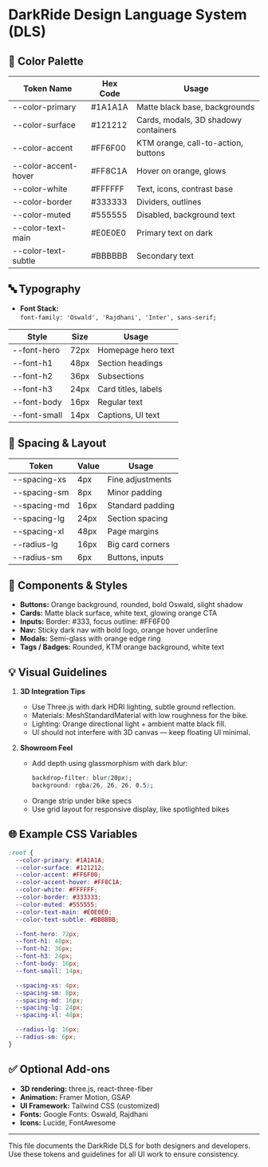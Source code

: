 # DarkRide Design Language System (DLS)

## 🎨 Color Palette

| Token Name         | Hex Code   | Usage                                 |
|--------------------|------------|---------------------------------------|
| --color-primary    | #1A1A1A    | Matte black base, backgrounds         |
| --color-surface    | #121212    | Cards, modals, 3D shadowy containers  |
| --color-accent     | #FF6F00    | KTM orange, call-to-action, buttons   |
| --color-accent-hover | #FF8C1A  | Hover on orange, glows                |
| --color-white      | #FFFFFF    | Text, icons, contrast base            |
| --color-border     | #333333    | Dividers, outlines                    |
| --color-muted      | #555555    | Disabled, background text             |
| --color-text-main  | #E0E0E0    | Primary text on dark                  |
| --color-text-subtle| #BBBBBB    | Secondary text                        |

## 🔤 Typography

- **Font Stack:**  
  `font-family: 'Oswald', 'Rajdhani', 'Inter', sans-serif;`

| Style         | Size  | Usage                        |
|---------------|-------|-----------------------------|
| --font-hero   | 72px  | Homepage hero text           |
| --font-h1     | 48px  | Section headings             |
| --font-h2     | 36px  | Subsections                  |
| --font-h3     | 24px  | Card titles, labels          |
| --font-body   | 16px  | Regular text                 |
| --font-small  | 14px  | Captions, UI text            |

## 📐 Spacing & Layout

| Token         | Value  | Usage              |
|---------------|--------|-------------------|
| --spacing-xs  | 4px    | Fine adjustments  |
| --spacing-sm  | 8px    | Minor padding     |
| --spacing-md  | 16px   | Standard padding  |
| --spacing-lg  | 24px   | Section spacing   |
| --spacing-xl  | 48px   | Page margins      |
| --radius-lg   | 16px   | Big card corners  |
| --radius-sm   | 6px    | Buttons, inputs   |

## 🔲 Components & Styles

- **Buttons:** Orange background, rounded, bold Oswald, slight shadow
- **Cards:** Matte black surface, white text, glowing orange CTA
- **Inputs:** Border: #333, focus outline: #FF6F00
- **Nav:** Sticky dark nav with bold logo, orange hover underline
- **Modals:** Semi-glass with orange edge ring
- **Tags / Badges:** Rounded, KTM orange background, white text

## 💡 Visual Guidelines

1. **3D Integration Tips**
   - Use Three.js with dark HDRI lighting, subtle ground reflection.
   - Materials: MeshStandardMaterial with low roughness for the bike.
   - Lighting: Orange directional light + ambient matte black fill.
   - UI should not interfere with 3D canvas — keep floating UI minimal.

2. **Showroom Feel**
   - Add depth using glassmorphism with dark blur:
     ```css
     backdrop-filter: blur(20px);
     background: rgba(26, 26, 26, 0.5);
     ```
   - Orange strip under bike specs
   - Use grid layout for responsive display, like spotlighted bikes

## 🌐 Example CSS Variables

```css
:root {
  --color-primary: #1A1A1A;
  --color-surface: #121212;
  --color-accent: #FF6F00;
  --color-accent-hover: #FF8C1A;
  --color-white: #FFFFFF;
  --color-border: #333333;
  --color-muted: #555555;
  --color-text-main: #E0E0E0;
  --color-text-subtle: #BBBBBB;

  --font-hero: 72px;
  --font-h1: 48px;
  --font-h2: 36px;
  --font-h3: 24px;
  --font-body: 16px;
  --font-small: 14px;

  --spacing-xs: 4px;
  --spacing-sm: 8px;
  --spacing-md: 16px;
  --spacing-lg: 24px;
  --spacing-xl: 48px;

  --radius-lg: 16px;
  --radius-sm: 6px;
}
```

## ✅ Optional Add-ons

- **3D rendering:** three.js, react-three-fiber
- **Animation:** Framer Motion, GSAP
- **UI Framework:** Tailwind CSS (customized)
- **Fonts:** Google Fonts: Oswald, Rajdhani
- **Icons:** Lucide, FontAwesome

---
This file documents the DarkRide DLS for both designers and developers. Use these tokens and guidelines for all UI work to ensure consistency.
